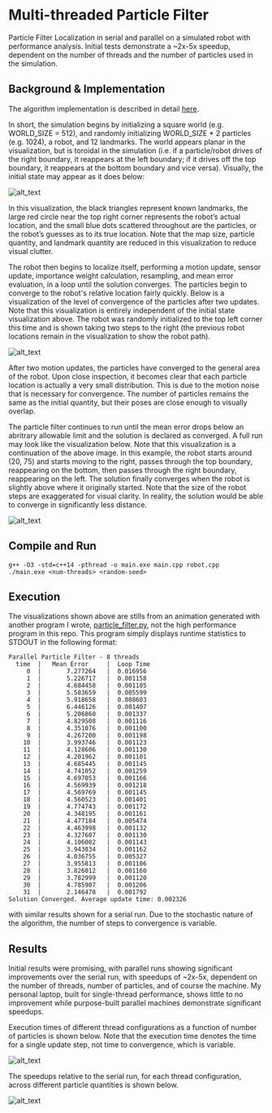 # Multi-threaded Particle Filter
Particle Filter Localization in serial and parallel on a simulated robot with performance analysis. Initial tests demonstrate a ~2x-5x speedup, dependent on the number of threads and the number of particles used in the simulation.

[//]: # (Image References)
[initial]: ./images/initial_state.png "Initial State"
[during]: ./images/during.png "Partially Converged"
[convergence]: ./images/convergence.png "Converged"
[performance]: ./images/runtime.png "Performance"
[speedup]: ./images/parallelization.png "Speedup"

## Background & Implementation
The algorithm implementation is described in detail [here](./multi-threaded-particle-filter.pdf). 

In short, the simulation begins by initializing a square world (e.g. WORLD_SIZE = 512), and randomly initializing WORLD_SIZE * 2 particles (e.g. 1024), a robot, and 12 landmarks. The world appears planar in the visualization, but is toroidal in the simulation (i.e. if a particle/robot drives of the right boundary, it reappears at the left boundary; if it drives off the top boundary, it reappears at the bottom boundary and vice versa). Visually, the initial state may appear as it does below:

![alt_text][initial]

In this visualization, the black triangles represent known landmarks, the large red circle near the top right corner represents the robot’s actual location, and the small blue dots scattered throughout are the particles, or the robot’s guesses as to its true location.
Note that the map size, particle quantity, and landmark quantity are reduced in this visualization to reduce visual clutter.

The robot then begins to localize itself, performing a motion update, sensor update, importance weight calculation, resampling, and mean error evaluation, in a loop until the solution converges. The particles begin to converge to the robot's relative location fairly quickly. Below is a visualization of the level of convergence of the particles after two updates. Note that this visualization is entirely independent of the initial state visualization above. The robot was randomly initialized to the top left corner this time and is shown taking two steps to the right (the previous robot locations remain in the visualization to show the robot path).

![alt_text][during]

After two motion updates, the particles have converged to the general area of the robot. Upon close inspection, it becomes clear that each particle location is actually a very small distribution. This is due to the motion noise that is necessary for convergence. The number of particles remains the same as the initial quantity, but their poses are close enough to visually overlap.

The particle filter continues to run until the mean error drops below an abritrary allowable limit and the solution is declared as converged. A full run may look like the visualization below. Note that this visualization is a continuation of the above image. In this example, the robot starts around (20, 75) and starts moving to the right, passes through the top boundary, reappearing on the bottom, then passes through the right boundary, reappearing on the left. The solution finally converges when the robot is slightly above where it originally started. Note that the size of the robot steps are exaggerated for visual clarity. In reality, the solution would be able to converge in significantly less distance.

![alt_text][convergence]


## Compile and Run
```
g++ -O3 -std=c++14 -pthread -o main.exe main.cpp robot.cpp
./main.exe <num-threads> <random-seed>
```

## Execution
The visualizations shown above are stills from an animation generated with another program I wrote, [particle_filter.py](https://github.com/jordancharest/AI-for-Robotics/blob/master/Particle-Filters), not the high performance program in this repo. This program simply displays runtime statistics to STDOUT in the following format:
```
Parallel Particle Filter - 8 threads
  time  |   Mean Error     |  Loop Time
     0  |       7.277264   |  0.016956
     1  |       5.226717   |  0.001158
     2  |       4.684458   |  0.001185
     3  |       5.583659   |  0.005599
     4  |       5.918658   |  0.008603
     5  |       6.446126   |  0.001407
     6  |       5.206860   |  0.001337
     7  |       4.829508   |  0.001116
     8  |       4.351076   |  0.001100
     9  |       4.267200   |  0.001198
    10  |       3.993746   |  0.001123
    11  |       4.128606   |  0.001130
    12  |       4.201962   |  0.001101
    13  |       4.685445   |  0.001145
    14  |       4.741052   |  0.001259
    15  |       4.697053   |  0.001166
    16  |       4.569939   |  0.001218
    17  |       4.569769   |  0.001145
    18  |       4.560523   |  0.001401
    19  |       4.774743   |  0.001172
    20  |       4.348195   |  0.001161
    21  |       4.477184   |  0.005474
    22  |       4.463998   |  0.001132
    23  |       4.327607   |  0.001130
    24  |       4.106002   |  0.001143
    25  |       3.943834   |  0.001162
    26  |       4.036755   |  0.005327
    27  |       3.955813   |  0.001106
    28  |       3.826012   |  0.001160
    29  |       3.782999   |  0.001120
    30  |       4.785907   |  0.001206
    31  |       2.146478   |  0.001792
Solution Converged. Average update time: 0.002326

```
with similar results shown for a serial run. Due to the stochastic nature of the algorithm, the number of steps to convergence is variable.

## Results
Initial results were promising, with parallel runs showing significant improvements over the serial run, with speedups of ~2x-5x, dependent on the number of threads, number of particles, and of course the machine. My personal laptop, built for single-thread performance, shows little to no improvement while purpose-built parallel machines demonstrate significant speedups.

Execution times of different thread configurations as a function of number of particles is shown below. Note that the execution time denotes the time for a single update step, not time to convergence, which is variable.

![alt_text][performance]


The speedups relative to the serial run, for each thread configuration, across different particle quantities is shown below.

![alt_text][speedup]
